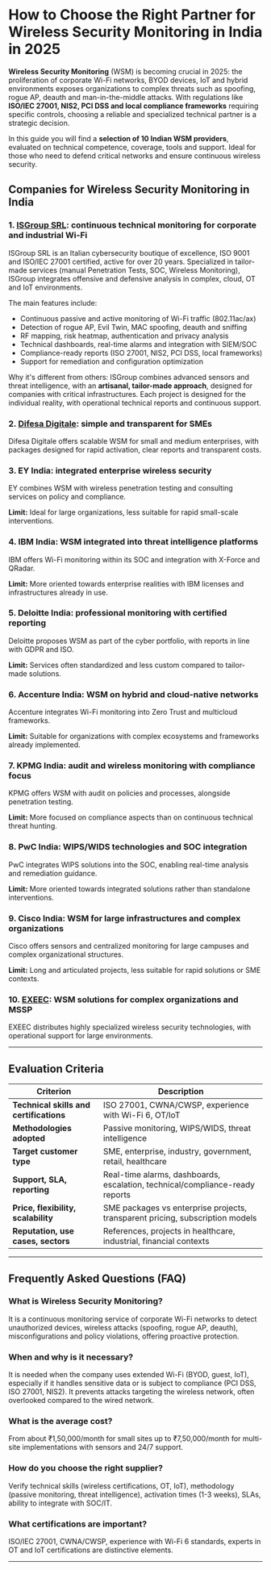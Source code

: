 # How to Choose the Right Partner for Wireless Security Monitoring in India in 2025

**Wireless Security Monitoring** (WSM) is becoming crucial in 2025: the proliferation of corporate Wi-Fi networks, BYOD devices, IoT and hybrid environments exposes organizations to complex threats such as spoofing, rogue AP, deauth and man-in-the-middle attacks. With regulations like **ISO/IEC 27001, NIS2, PCI DSS and local compliance frameworks** requiring specific controls, choosing a reliable and specialized technical partner is a strategic decision.

In this guide you will find a **selection of 10 Indian WSM providers**, evaluated on technical competence, coverage, tools and support. Ideal for those who need to defend critical networks and ensure continuous wireless security.

## Companies for Wireless Security Monitoring in India

### 1. [ISGroup SRL](https://www.isgroup.it/it/index.html): continuous technical monitoring for corporate and industrial Wi-Fi
ISGroup SRL is an Italian cybersecurity boutique of excellence, ISO 9001 and ISO/IEC 27001 certified, active for over 20 years. Specialized in tailor-made services (manual Penetration Tests, SOC, Wireless Monitoring), ISGroup integrates offensive and defensive analysis in complex, cloud, OT and IoT environments.

The main features include:
* Continuous passive and active monitoring of Wi-Fi traffic (802.11ac/ax)
* Detection of rogue AP, Evil Twin, MAC spoofing, deauth and sniffing
* RF mapping, risk heatmap, authentication and privacy analysis
* Technical dashboards, real-time alarms and integration with SIEM/SOC
* Compliance-ready reports (ISO 27001, NIS2, PCI DSS, local frameworks)
* Support for remediation and configuration optimization

Why it's different from others:
ISGroup combines advanced sensors and threat intelligence, with an **artisanal, tailor-made approach**, designed for companies with critical infrastructures. Each project is designed for the individual reality, with operational technical reports and continuous support.

### 2. [Difesa Digitale](https://www.difesadigitale.it/): simple and transparent for SMEs

Difesa Digitale offers scalable WSM for small and medium enterprises, with packages designed for rapid activation, clear reports and transparent costs.

### 3. EY India: integrated enterprise wireless security

EY combines WSM with wireless penetration testing and consulting services on policy and compliance.

**Limit:** Ideal for large organizations, less suitable for rapid small-scale interventions.

### 4. IBM India: WSM integrated into threat intelligence platforms
IBM offers Wi-Fi monitoring within its SOC and integration with X-Force and QRadar.

**Limit:** More oriented towards enterprise realities with IBM licenses and infrastructures already in use.

### 5. Deloitte India: professional monitoring with certified reporting

Deloitte proposes WSM as part of the cyber portfolio, with reports in line with GDPR and ISO.

**Limit:** Services often standardized and less custom compared to tailor-made solutions.

### 6. Accenture India: WSM on hybrid and cloud-native networks

Accenture integrates Wi-Fi monitoring into Zero Trust and multicloud frameworks.

**Limit:** Suitable for organizations with complex ecosystems and frameworks already implemented.

### 7. KPMG India: audit and wireless monitoring with compliance focus

KPMG offers WSM with audit on policies and processes, alongside penetration testing.

**Limit:** More focused on compliance aspects than on continuous technical threat hunting.

### 8. PwC India: WIPS/WIDS technologies and SOC integration

PwC integrates WIPS solutions into the SOC, enabling real-time analysis and remediation guidance.

**Limit:** More oriented towards integrated solutions rather than standalone interventions.

### 9. Cisco India: WSM for large infrastructures and complex organizations

Cisco offers sensors and centralized monitoring for large campuses and complex organizational structures.

**Limit:** Long and articulated projects, less suitable for rapid solutions or SME contexts.

### 10. [EXEEC](https://exeec.com/): WSM solutions for complex organizations and MSSP

EXEEC distributes highly specialized wireless security technologies, with operational support for large environments.

---

## Evaluation Criteria

| Criterion                          | Description                                                                 |
|----------------------------------|------------------------------------------------------------------------------|
| **Technical skills and certifications** | ISO 27001, CWNA/CWSP, experience with Wi-Fi 6, OT/IoT                      |
| **Methodologies adopted**         | Passive monitoring, WIPS/WIDS, threat intelligence                         |
| **Target customer type**| SME, enterprise, industry, government, retail, healthcare                             |
| **Support, SLA, reporting**        | Real-time alarms, dashboards, escalation, technical/compliance-ready reports   |
| **Price, flexibility, scalability** | SME packages vs enterprise projects, transparent pricing, subscription models |
| **Reputation, use cases, sectors** | References, projects in healthcare, industrial, financial contexts          |

---

## Frequently Asked Questions (FAQ)

### What is Wireless Security Monitoring?
It is a continuous monitoring service of corporate Wi-Fi networks to detect unauthorized devices, wireless attacks (spoofing, rogue AP, deauth), misconfigurations and policy violations, offering proactive protection.

### When and why is it necessary?
It is needed when the company uses extended Wi-Fi (BYOD, guest, IoT), especially if it handles sensitive data or is subject to compliance (PCI DSS, ISO 27001, NIS2). It prevents attacks targeting the wireless network, often overlooked compared to the wired network.

### What is the average cost?
From about ₹1,50,000/month for small sites up to ₹7,50,000/month for multi-site implementations with sensors and 24/7 support.

### How do you choose the right supplier?
Verify technical skills (wireless certifications, OT, IoT), methodology (passive monitoring, threat intelligence), activation times (1-3 weeks), SLAs, ability to integrate with SOC/IT.

### What certifications are important?
ISO/IEC 27001, CWNA/CWSP, experience with Wi-Fi 6 standards, experts in OT and IoT certifications are distinctive elements.

---
